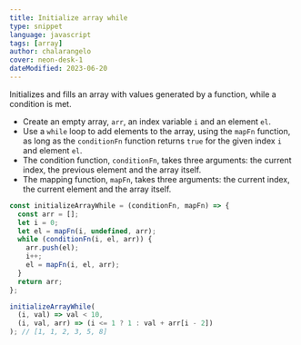 ```yaml
---
title: Initialize array while
type: snippet
language: javascript
tags: [array]
author: chalarangelo
cover: neon-desk-1
dateModified: 2023-06-20
---
```


Initializes and fills an array with values generated by a function, while a condition is met.

- Create an empty array, `arr`, an index variable `i` and an element `el`.
- Use a `while` loop to add elements to the array, using the `mapFn` function, as long as the `conditionFn` function returns `true` for the given index `i` and element `el`.
- The condition function, `conditionFn`, takes three arguments: the current index, the previous element and the array itself.
- The mapping function, `mapFn`, takes three arguments: the current index, the current element and the array itself.

```js
const initializeArrayWhile = (conditionFn, mapFn) => {
  const arr = [];
  let i = 0;
  let el = mapFn(i, undefined, arr);
  while (conditionFn(i, el, arr)) {
    arr.push(el);
    i++;
    el = mapFn(i, el, arr);
  }
  return arr;
};
```

```js
initializeArrayWhile(
  (i, val) => val < 10,
  (i, val, arr) => (i <= 1 ? 1 : val + arr[i - 2])
); // [1, 1, 2, 3, 5, 8]
```
